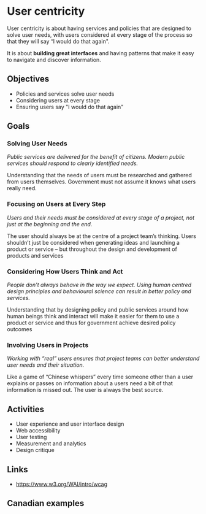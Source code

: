 # User centricity

User centricity is about having services and policies that are designed to solve user needs, with users considered at every stage of the process so that they will say “I would do that again".

It is about **building great interfaces** and having patterns that make it easy to navigate and discover information. 

## Objectives

- Policies and services solve user needs
- Considering users at every stage
- Ensuring users say "I would do that again"

## Goals

### Solving User Needs

*Public services are delivered for the benefit of citizens. Modern public services should respond to clearly identified needs.*

Understanding that the needs of users 
must be researched and gathered from 
users themselves. Government must not 
assume it knows what users really need.

### Focusing on Users at Every Step

*Users and their needs must be considered at every stage of a project, not just at the beginning and the end.*

The user should always be at the centre of 
a project team’s thinking. Users shouldn’t 
just be considered when generating ideas 
and launching a product or service – but 
throughout the design and development 
of products and services

### Considering How Users Think and Act

*People don’t always behave in the way we expect. Using human centred design principles and behavioural science can result in better policy and services.*

Understanding that by designing policy 
and public services around how human 
beings think and interact will make it 
easier for them to use a product or service 
and thus for government achieve desired 
policy outcomes

### Involving Users in Projects

*Working with “real” users ensures that project teams can better understand user needs and their situation.* 

Like a game of “Chinese whispers” every 
time someone other than a user explains 
or passes on information about a users 
need a bit of that information is missed 
out. The user is always the best source.

## Activities
- User experience and user interface design
- Web accessibility
- User testing
- Measurement and analytics
- Design critique

## Links
- https://www.w3.org/WAI/intro/wcag

## Canadian examples
